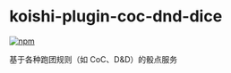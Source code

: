 # koishi-plugin-coc-dnd-dice

[![npm](https://img.shields.io/npm/v/koishi-plugin-coc-dnd-dice?style=flat-square)](https://www.npmjs.com/package/koishi-plugin-coc-dnd-dice)

基于各种跑团规则（如 CoC、D&D）的骰点服务
